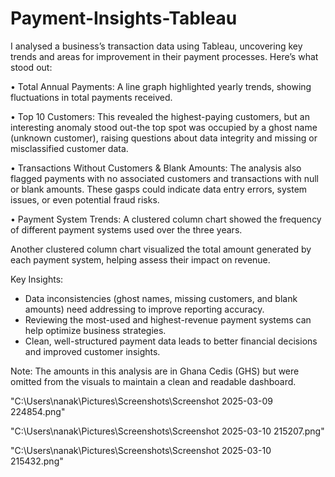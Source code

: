 # Payment-Insights-Tableau

I analysed a business’s transaction data using Tableau, uncovering key trends and areas for improvement in their payment processes. Here’s what stood out:

• Total Annual Payments: A line graph highlighted yearly trends, showing fluctuations in total payments received. 

• Top 10 Customers: This revealed the highest-paying customers, but an interesting anomaly stood out-the top spot was occupied by a ghost name (unknown customer), raising questions about data integrity and missing or misclassified customer data.

• Transactions Without Customers & Blank Amounts: The analysis also flagged payments with no associated customers and transactions with null or blank amounts. These gasps could indicate data entry errors, system issues, or even potential fraud risks. 

• Payment System Trends:
A clustered column chart showed the frequency of different payment systems used over the three years.

Another clustered column chart visualized the total amount generated by each payment system, helping assess their impact on revenue.

Key Insights:

- Data inconsistencies (ghost names, missing customers, and blank amounts) need addressing to improve reporting accuracy.
- Reviewing the most-used and highest-revenue payment systems can help optimize business strategies.
- Clean, well-structured payment data leads to better financial decisions and improved customer insights.

Note: The amounts in this analysis are in Ghana Cedis (GHS) but were omitted from the visuals to maintain a clean and readable dashboard.

"C:\Users\nanak\Pictures\Screenshots\Screenshot 2025-03-09 224854.png"

"C:\Users\nanak\Pictures\Screenshots\Screenshot 2025-03-10 215207.png"

"C:\Users\nanak\Pictures\Screenshots\Screenshot 2025-03-10 215432.png"
